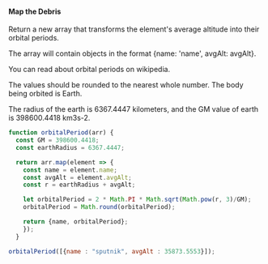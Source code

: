 #### Map the Debris
Return a new array that transforms the element's average altitude into their orbital periods.

The array will contain objects in the format {name: 'name', avgAlt: avgAlt}.

You can read about orbital periods on wikipedia.

The values should be rounded to the nearest whole number. The body being orbited is Earth.

The radius of the earth is 6367.4447 kilometers, and the GM value of earth is 398600.4418 km3s-2.

```javascript
function orbitalPeriod(arr) {
  const GM = 398600.4418;
  const earthRadius = 6367.4447;

  return arr.map(element => {
    const name = element.name;
    const avgAlt = element.avgAlt;
    const r = earthRadius + avgAlt;

    let orbitalPeriod = 2 * Math.PI * Math.sqrt(Math.pow(r, 3)/GM);
    orbitalPeriod = Math.round(orbitalPeriod);

    return {name, orbitalPeriod};
    });
  }

orbitalPeriod([{name : "sputnik", avgAlt : 35873.5553}]);
```
